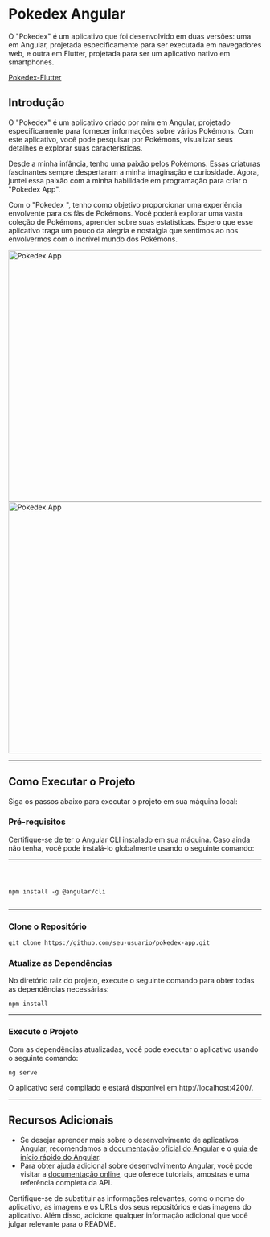 

<h1>Pokedex Angular</h1>

O "Pokedex" é um aplicativo que foi desenvolvido em duas versões: uma em Angular, projetada especificamente para ser executada em navegadores web, e outra em Flutter, projetada para ser um aplicativo nativo em smartphones.

 <a href="https://github.com/saak01/Pokedex-Flutter" target="_blank">Pokedex-Flutter</a>


<h2>Introdução</h2>
<p>O "Pokedex" é um aplicativo criado por mim em Angular, projetado especificamente para fornecer informações sobre vários Pokémons. Com este aplicativo, você pode pesquisar por Pokémons, visualizar seus detalhes e explorar suas características.</p>

<p>Desde a minha infância, tenho uma paixão pelos Pokémons. Essas criaturas fascinantes sempre despertaram a minha imaginação e curiosidade. Agora, juntei essa paixão com a minha habilidade em programação para criar o "Pokedex App".</p>

<p>Com o "Pokedex ", tenho como objetivo proporcionar uma experiência envolvente para os fãs de Pokémons. Você poderá explorar uma vasta coleção de Pokémons, aprender sobre suas estatísticas. Espero que esse aplicativo traga um pouco da alegria e nostalgia que sentimos ao nos envolvermos com o incrível mundo dos Pokémons.</p>

<img align="center" alt="Pokedex App" height="500" width="1280" src="https://i.imgur.com/BmfERz3.png">
<img align="center" alt="Pokedex App" height="500" width="1280" src="https://i.imgur.com/4O0q588.png">


<hr>

<h2>Como Executar o Projeto</h2>
<p>Siga os passos abaixo para executar o projeto em sua máquina local:</p>

<h3>Pré-requisitos</h3>
<p>Certifique-se de ter o Angular CLI instalado em sua máquina. Caso ainda não tenha, você pode instalá-lo globalmente usando o seguinte comando:</p>

<hr>
<pre><code>
  
npm install -g @angular/cli
</code></pre>

<hr>

<h3>Clone o Repositório</h3>
<pre><code>git clone https://github.com/seu-usuario/pokedex-app.git</code></pre>
<h3>Atualize as Dependências</h3>
<p>No diretório raiz do projeto, execute o seguinte comando para obter todas as dependências necessárias:</p>

<pre><code>npm install</code></pre>

<hr>
<h3>Execute o Projeto</h3>
<p>Com as dependências atualizadas, você pode executar o aplicativo usando o seguinte comando:</p>

<pre><code>ng serve</code></pre>

<p>O aplicativo será compilado e estará disponível em http://localhost:4200/.</p>
<hr>
<h2>Recursos Adicionais</h2>
<ul>
  <li>Se desejar aprender mais sobre o desenvolvimento de aplicativos Angular, recomendamos a <a href="https://angular.io/tutorial">documentação oficial do Angular</a> e o <a href="https://angular.io/guide/quickstart">guia de início rápido do Angular</a>.</li>
  <li>Para obter ajuda adicional sobre desenvolvimento Angular, você pode visitar a <a href="https://angular.io/docs">documentação online</a>, que oferece tutoriais, amostras e uma referência completa da API.</li>
</ul>


Certifique-se de substituir as informações relevantes, como o nome do aplicativo, as imagens e os URLs dos seus repositórios e das imagens do aplicativo. Além disso, adicione qualquer informação adicional que você julgar relevante para o README.
